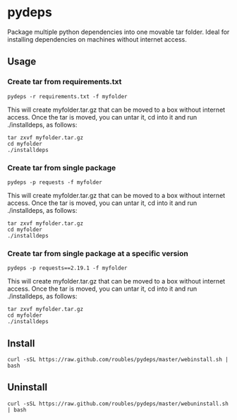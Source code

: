 # pydeps

Package multiple python dependencies into one movable tar folder. Ideal for installing dependencies on machines without internet access.

## Usage
### Create tar from requirements.txt
```
pydeps -r requirements.txt -f myfolder
```
This will create myfolder.tar.gz that can be moved to a box without internet access. Once the tar is moved, you can untar it, cd into it and run ./installdeps, as follows:

```
tar zxvf myfolder.tar.gz
cd myfolder
./installdeps
```

### Create tar from single package
```
pydeps -p requests -f myfolder
```
This will create myfolder.tar.gz that can be moved to a box without internet access. Once the tar is moved, you can untar it, cd into it and run ./installdeps, as follows:

```
tar zxvf myfolder.tar.gz
cd myfolder
./installdeps
```


### Create tar from single package at a specific version
```
pydeps -p requests==2.19.1 -f myfolder
```
This will create myfolder.tar.gz that can be moved to a box without internet access. Once the tar is moved, you can untar it, cd into it and run ./installdeps, as follows:

```
tar zxvf myfolder.tar.gz
cd myfolder
./installdeps
```

## Install
```
curl -sSL https://raw.github.com/roubles/pydeps/master/webinstall.sh | bash
```

## Uninstall
```
curl -sSL https://raw.github.com/roubles/pydeps/master/webuninstall.sh | bash
```
